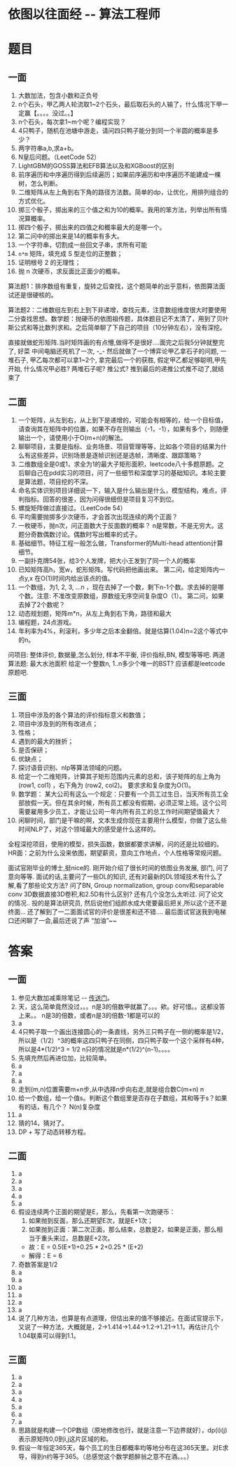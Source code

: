 # 依图以往面经 -- 算法工程师

# 题目

## 一面
1. 大数加法，包含小数和正负号
2. n个石头，甲乙两人轮流取1~2个石头，最后取石头的人输了，什么情况下甲一定赢【。。。。没过。。】
3. n个石头，每次拿1~m个呢？编程实现？
4. 4只鸭子，随机在池塘中游走，请问四只鸭子能分到同一个半圆的概率是多少？
5. 两字符串a,b,求a+b。
6. N皇后问题。（LeetCode 52）
7. LightGBM的GOSS算法和EFB算法以及和XGBoost的区别
8. 前序遍历和中序遍历得到后续遍历；如果前序遍历和中序遍历不能建成一棵树，怎么判断。
9. 二维矩阵从左上角到右下角的路径方法数。简单的dp，让优化，用排列组合的方式优化。
10. 掷三个骰子，掷出来的三个值之和为10的概率。我用的笨方法，列举出所有情况算概率。
11. 掷四个骰子，掷出来的四值之和概率最大的是哪一个。
12. 第二问中的掷出来是14的概率有多大。
13. 一个字符串，切割成一些回文子串，求所有可能
14. `n*m` 矩阵，填充成 S 型走位的正整数；
15. 证明根号 2 的无理性；
16. 抛 n 次硬币，求反面比正面少的概率。

算法题1：排序数组有重复，旋转之后查找，这个题简单的出乎意料，依图算法面试还是很硬核的。

算法题2：二维数组左到右上到下非递增，查找元素，注意数组维度很大时要使用二分查找思想。数学题：抛硬币的依图祖传题，具体题目记不太清了，用到了贝叶斯公式和等比数列求和。之后简单聊了下自己的项目（10分钟左右），没有深挖。

直接就做蛇形矩阵.当时矩阵画的有点懵,做得不是很好....面完之后我5分钟就整完了, 好菜
中间电脑还死机了一次, -_-
然后就做了一个博弈论甲乙拿石子的问题, 一堆石子, 甲乙每次都可以拿1~2个, 拿完最后一个的获胜, 假定甲乙都足够聪明,甲先开始, 什么情况甲必胜?
两堆石子呢?
推公式?
推到最后的递推公式推不动了,就结束了


## 二面
1. 一个矩阵，从左到右，从上到下是递增的，可能会有相等的，给一个目标值，请查询其在矩阵中的位置，如果不存在则输出（-1，-1），如果有多个，则随便输出一个，请使用小于O(m+n)的解法。
2. 聊聊项目，主要是指标、业务场景、项目管理等等，比如各个项目的结果为什么有这些差异，识别场景是逐帧识别还是选帧，清晰度、跟踪策略？
3. 二维数组全是0或1，求全为1的最大子矩形面积，leetcode八十多题原题。之后聊自己在pdd实习的项目，问了一些细节和深度学习的基础知识。本轮主要是算法题，项目挖的不深。
4. 命名实体识别项目详细说一下，输入是什么输出是什么，模型结构，难点，评判指标。回答的很差，因为问得很细但是项目复习不到位。
5. 螺旋矩阵做过直接过。（LeetCode 54）
6. 平均需要抛掷多少次硬币，才会首次出现连续的两个正面？ 
7. 一枚硬币，抛n次，问正面数大于反面数的概率？ n是常数，不是无穷大。这题分奇数偶数讨论。偶数时写出概率的式子。
8. 基础细节。特征工程一般怎么做，Transformer的Multi-head attention计算细节。
9. 一副扑克牌54张，给3个人发牌，把大小王发到了同一个人的概率
10. 已知矩阵高h，宽w，蛇形矩阵。写代码把他画出来。 第二问，给定矩阵内一点y,x 在O(1)时间内给出该点的值。
11. 一个数组，为1, 2, 3, ...n ，现在去掉了一个数，剩下n-1个数。求去掉的是哪个数。注意: 不准改变原数组，原数组无序空间复杂度O（1）。 第二问，如果去掉了2个数呢？
12. 动态规划题，矩阵m*n，从左上角到右下角，路径和最大
13. 编程题，24点游戏。
14. 年利率为4%，利滚利，多少年之后本金翻倍。就是估算(1.04)n=2这个等式中的n。


问项目:
整体评价, 数据量,怎么划分, 样本不平衡, 评价指标,BN, 模型等等吧.
两道算法题:
最大水池面积
给定一个整数n, 1..n多少个唯一的BST?
应该都是leetcode原题吧.

## 三面
1. 项目中涉及的各个算法的评价指标意义和数值；
2. 项目中涉及到的所有改进点；
3. 性格；
4. 遇到的最大的挫折；
5. 是否保研；
6. 优缺点；
7. 探讨语音识别、nlp等算法领域的问题。
8. 给定一个二维矩阵，计算其子矩形范围内元素的总和，该子矩阵的左上角为 (row1, col1) ，右下角为 (row2, col2)。 要求求和复杂度为O(1)。
9. 数学题： 某大公司有这么一个规定：只要有一个员工过生日，当天所有员工全部放假一天。但在其余时候，所有员工都没有假期，必须正常上班。这个公司需要雇用多少员工，才能让公司一年内所有员工的总工作时间期望值最大？
10. 闲聊时间，部门是干嘛的啊，文本生成你现在主要用什么模型，你做了这么些时间NLP了，对这个领域最大的感受是什么这样的。

全程深挖项目，使用的模型，损失函数，数据都要求讲解，问的还是比较细的。
HR面：之前为什么没来依图，期望薪资，意向工作地点，个人性格等常规问题。


面试官刚毕业的博士,挺nice的.
刚开始介绍了很长时间的依图业务发展, 部门, 问了意向等等.
面试的话,主要问了一些DL的知识, 还有对最新的DL领域技术有什么了解,看了那些论文方法?
问了BN, Group normalization, group conv和separable conv
3D数据直接3D卷积,和2.5D有什么区别?
还有几个没怎么太听过.
问了论文的情况..
投的是算法研究员, 然后说他们组颜水成大佬要最后把关,所以这个还不是终面...
还了解到了一二面面试官的评价是很差和还不错....
最后面试官送我到电梯口还闲聊了一会,最后还说了声 “加油”~~



# 答案
## 一面
1. 参见大数加减乘除笔记 -- [传送门](https://github.com/Weizhuo-Zhang/leetcode_kick/blob/master/yitu_interview/answer_notes/big_number_operation.md)。
2. 天，这么简单竟然没过，。。n是3的倍数甲就赢了。。。欸。好可惜。。这都没答上来。。 n是3的倍数，或者n是3的倍数-1都是可以的
3. a
4. 4只鸭子取一个画出连接圆心的一条直线，另外三只鸭子在一侧的概率是1/2，所以是（1/2）^3的概率这四只鸭子在同侧，四只鸭子取一个这个采样有4种，所以是4*(1/2)^3 = 1/2
n只的情况就是n*(1/2)^(n-1)。。。。
5. 先填充然后再进位加，比较简单。
6. a
7. a
8. a
9. 走到(m,n)位置需要m+n步,从中选择n步向右走,就是组合数C(m+n) n
10. 给一个数组，给一个值s。判断这个数组里是否存在子数组，其和等于s？如果有的话，有几个？ N(n)复杂度
11. a
12. 猜的14，猜对了。
13. DP + 写了动态转移方程。


## 二面
1. a
2. a
3. a
4. a
5. a
6. 假设连续两个正面的期望是E，那么，先看第一次跑硬币：
   1. 如果抛到反面，那么还期望E次，就是E+1次；
   2. 如果抛到正面：第二次正面，那么结束，总数是2，如果是正面，那么相当于重头来过，总数是E+2次。
   - 故：E = 0.5(E+1)+0.25 * 2+0.25 * (E+2)
   - 解得：E = 6
7. 奇数答案是1/2
8. a
9. a
10. a
11. a
12. a
13. a
14. 说了几种方法，也算是有点道理，但估出来的值不够接近。在面试官提示下，又说了一种方法，大概就是，2->1.414->1.44->1.2->1.21->1.1，再估计几个1.04联乘可以得到1.1。

## 三面
1. a
2. a
3. a
4. a
5. a
6. a
7. a
8. 思路就是构建一个DP数组（原地修改也行，就是注意一下边界就好），dp(i)(j)表示原矩阵0,0到i,j这片区域的和。
9. 假设一年恒定365天，每个员工的生日都概率均等地分布在这365天里。对E求导，得到n约等于365。（总感觉这个数学题醉翁之意不在酒。。。）